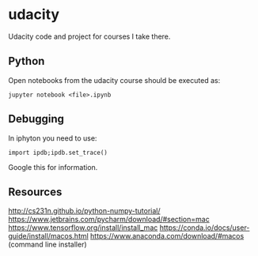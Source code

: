 # udacity
Udacity code and project for courses I take there.

## Python

Open notebooks from the udacity course should be executed as: 

```
jupyter notebook <file>.ipynb
```


## Debugging

In iphyton you need to use:

```
import ipdb;ipdb.set_trace()
```

Google this for information.


## Resources
http://cs231n.github.io/python-numpy-tutorial/
https://www.jetbrains.com/pycharm/download/#section=mac
https://www.tensorflow.org/install/install_mac
https://conda.io/docs/user-guide/install/macos.html
https://www.anaconda.com/download/#macos (command line installer)
